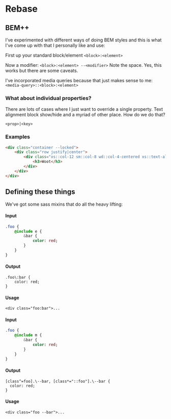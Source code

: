 # Rebase

## BEM++

I've experimented with different ways of doing BEM styles and this is what I've come up with that I personally like and use:

First up your standard block/element
`<block>:<element>`

Now a modifier:
`<block>:<element> --<modifier>`
Note the space. Yes, this works but there are some caveats.

I've incorporated media queries because that just makes sense to me:
`<media-query>::<block>:<element>`

### What about individual properties?
There are lots of cases where I just want to override a single property. Text alignment block show/hide and a myriad of other place. How do we do that?

`<prop>|<key>`


### Examples

```html
<div class="container --locked">
    <div class="row justify|center">
        <div class="xs::col-12 sm::col-8 wd::col-4-centered xs::text-align|center sm::text-align|left">
            <h3>Woot</h3>
        </div>
    </div>
</div>
```

## Defining these things

We've got some sass mixins that do all the heavy lifting:

#### Input
```sass
.foo {
    @include e {
        &bar {
            color: red;
        }
    }
}
```
#### Output
```
.foo\:bar {
    color: red;
}
```
#### Usage
```
<div class="foo:bar">...
```

#### Input
```sass
.foo {
    @include m {
        &bar {
            color: red;
        }
    }
}
```
#### Output
```
[class^=foo].\--bar, [class*="::foo"].\--bar {
  color: red;
}
```
#### Usage
```
<div class="foo --bar">...
```
